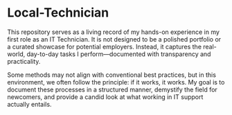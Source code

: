 # Local-Technician

This repository serves as a living record of my hands-on experience in my first role as an IT Technician. It is not designed to be a polished portfolio or a curated showcase for potential employers. Instead, it captures the real-world, day-to-day tasks I perform—documented with transparency and practicality.

Some methods may not align with conventional best practices, but in this environment, we often follow the principle: if it works, it works. My goal is to document these processes in a structured manner, demystify the field for newcomers, and provide a candid look at what working in IT support actually entails.
